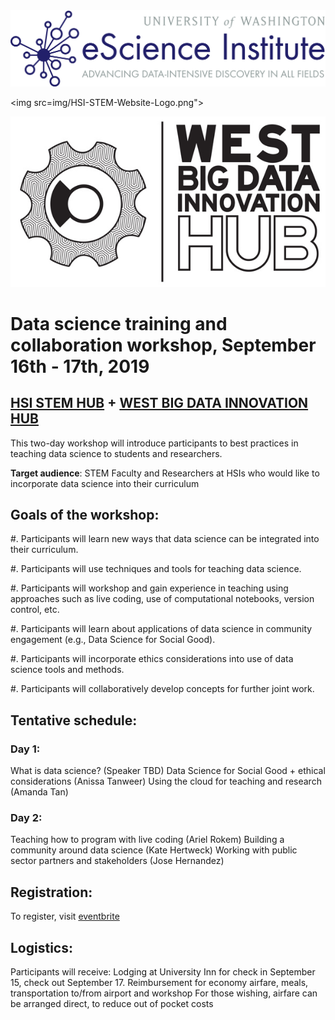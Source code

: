 

<img src="img/eScienceLogo.png">

<img src=img/HSI-STEM-Website-Logo.png">

<img src="img/west-big-data-hub-logo.jpg">


# Data science training and collaboration workshop, September 16th - 17th, 2019

## [HSI STEM HUB](https://hsistemhub.org/) + [WEST BIG DATA INNOVATION HUB](https://westbigdatahub.org/)

This two-day workshop will introduce participants to best practices in teaching
data science to students and researchers.

**Target audience**: STEM Faculty and Researchers at HSIs who would like to
incorporate data science into their curriculum

## Goals of the workshop:

#. Participants will learn new ways that data science can be integrated
into their curriculum.

#. Participants will use techniques and tools for teaching data science.

#. Participants will workshop and gain experience in teaching using approaches such
as live coding, use of computational notebooks, version control, etc.

#. Participants will learn about applications of data science in community
engagement (e.g., Data Science for Social Good).

#. Participants will incorporate ethics considerations into use of data science
tools and methods.

#. Participants will collaboratively develop concepts for further joint work.

## Tentative schedule:

### Day 1:

What is data science? (Speaker TBD)
Data Science for Social Good + ethical considerations (Anissa Tanweer)
Using the cloud for teaching and research (Amanda Tan)

### Day 2:

Teaching how to program with live coding (Ariel Rokem)
Building a community around data science (Kate Hertweck)
Working with public sector partners and stakeholders (Jose Hernandez)

## Registration:

To register, visit [eventbrite](XXX)

## Logistics:

Participants will receive: Lodging at University Inn for check in September 15,
check out September 17. Reimbursement for economy airfare, meals, transportation
to/from airport and workshop For those wishing, airfare can be arranged direct,
to reduce out of pocket costs




